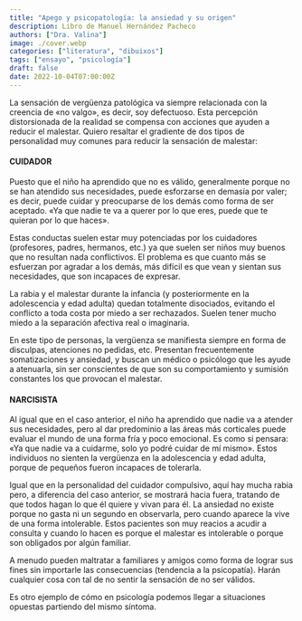 ```yaml
---
title: "Apego y psicopatología: la ansiedad y su origen"
description: Libro de Manuel Hernández Pacheco
authors: ["Dra. Valina"]
image: ./cover.webp
categories: ["literatura", "dibuixos"]
tags: ["ensayo", "psicología"]
draft: false
date: 2022-10-04T07:00:00Z
---
```


La sensación de vergüenza patológica va siempre relacionada con la creencia de «no valgo», es decir, soy defectuoso. Esta percepción distorsionada de la realidad se compensa con acciones que ayuden a reducir el malestar. Quiero resaltar el gradiente de dos tipos de personalidad muy comunes para reducir la sensación de malestar:

#### CUIDADOR

Puesto que el niño ha aprendido que no es válido, generalmente porque no se han atendido sus necesidades, puede esforzarse en demasía por valer; es decir, puede cuidar y preocuparse de los demás como forma de ser aceptado. «Ya que nadie te va a querer por lo que eres, puede que te quieran por lo que haces».

Estas conductas suelen estar muy potenciadas por los cuidadores (profesores, padres, hermanos, etc.) ya que suelen ser niños muy buenos que no resultan nada conflictivos. El problema es que cuanto más se esfuerzan por agradar a los demás, más difícil es que vean y sientan sus necesidades, que son incapaces de expresar.

La rabia y el malestar durante la infancia (y posteriormente en la adolescencia y edad adulta) quedan totalmente disociados, evitando el conflicto a toda costa por miedo a ser rechazados. Suelen tener mucho miedo a la separación afectiva real o imaginaria.

En este tipo de personas, la vergüenza se manifiesta siempre en forma de disculpas, atenciones no pedidas, etc. Presentan frecuentemente somatizaciones y ansiedad, y buscan un médico o psicólogo que les ayude a atenuarla, sin ser conscientes de que son su comportamiento y sumisión constantes los que provocan el malestar.

#### NARCISISTA

Al igual que en el caso anterior, el niño ha aprendido que nadie va a atender sus necesidades, pero al dar predominio a las áreas más corticales puede evaluar el mundo de una forma fría y poco emocional. Es como si pensara: «Ya que nadie va a cuidarme, solo yo podré cuidar de mí mismo». Estos individuos no sienten la vergüenza en la adolescencia y edad adulta, porque de pequeños fueron incapaces de tolerarla. 

Igual que en la personalidad del cuidador compulsivo, aquí hay mucha rabia pero, a diferencia del caso anterior, se mostrará hacia fuera, tratando de que todos hagan lo que él quiere y vivan para él. La ansiedad no existe porque no gasta ni un segundo en observarla, pero cuando aparece la vive de una forma intolerable. Estos pacientes son muy reacios a acudir a consulta y cuando lo hacen es porque el malestar es intolerable o porque son obligados por algún familiar.

A menudo pueden maltratar a familiares y amigos como forma de lograr sus fines sin importarle las consecuencias (tendencia a la psicopatía). Harán cualquier cosa con tal de no sentir la sensación de no ser válidos.

Es otro ejemplo de cómo en psicología podemos llegar a situaciones opuestas partiendo del mismo síntoma.
